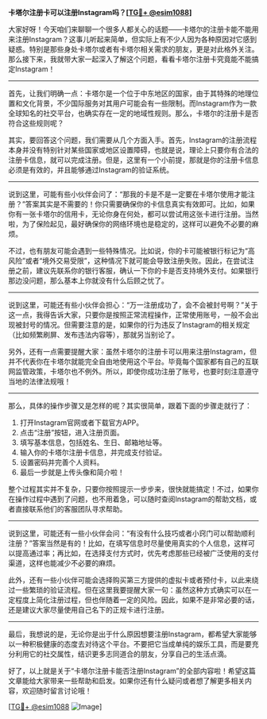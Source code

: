 **卡塔尔注册卡可以注册Instagram吗？[[TG💪+ @esim1088](https://t.me/s/esim1088)]**

大家好呀！今天咱们来聊聊一个很多人都关心的话题——卡塔尔的注册卡能不能用来注册Instagram？这事儿听起来简单，但实际上有不少人因为各种原因对它感到疑惑。特别是那些身处卡塔尔或者有卡塔尔相关需求的朋友，更是对此格外关注。那么接下来，我就带大家一起深入了解这个问题，看看卡塔尔注册卡究竟能不能搞定Instagram！

---

首先，让我们明确一点：卡塔尔是一个位于中东地区的国家，由于其特殊的地理位置和文化背景，不少国际服务对其用户可能会有一些限制。而Instagram作为一款全球知名的社交平台，也确实存在一定的地域性规则。那么，卡塔尔的注册卡是否符合这些规则呢？

其实，要回答这个问题，我们需要从几个方面入手。首先，Instagram的注册流程本身并没有特别针对某些国家或地区设置障碍，也就是说，理论上只要你有合法的注册卡信息，就可以完成注册。但是，这里有一个小前提，那就是你的注册卡信息必须是有效的，并且能够通过Instagram的验证系统。

---

说到这里，可能有些小伙伴会问了：“那我的卡是不是一定要在卡塔尔使用才能注册？”答案其实是不需要的！你只需要确保你的卡信息真实有效即可。比如，如果你有一张卡塔尔的信用卡，无论你身在何处，都可以尝试用这张卡进行注册。当然啦，为了保险起见，最好确保你的网络环境也是稳定的，这样可以避免不必要的麻烦。

不过，也有朋友可能会遇到一些特殊情况。比如说，你的卡可能被银行标记为“高风险”或者“境外交易受限”，这种情况下就可能会导致注册失败。因此，在尝试注册之前，建议先联系你的银行客服，确认一下你的卡是否支持境外支付。如果银行那边没问题，那么基本上你就没有什么后顾之忧了。

---

说到这里，可能还有些小伙伴会担心：“万一注册成功了，会不会被封号啊？”关于这一点，我得告诉大家，只要你是按照正常流程操作，正常使用账号，一般不会出现被封号的情况。但需要注意的是，如果你的行为违反了Instagram的相关规定（比如频繁刷屏、发布违法内容等），那就另当别论了。

另外，还有一点需要提醒大家：虽然卡塔尔的注册卡可以用来注册Instagram，但并不代表你在卡塔尔就能完全自由地使用这个平台。毕竟每个国家都有自己的互联网监管政策，卡塔尔也不例外。所以，即使你成功注册了账号，也要时刻注意遵守当地的法律法规哦！

---

那么，具体的操作步骤又是怎样的呢？其实很简单，跟着下面的步骤走就行了：

1. 打开Instagram官网或者下载官方APP。
2. 点击“注册”按钮，进入注册页面。
3. 填写基本信息，包括姓名、生日、邮箱地址等。
4. 输入你的卡塔尔注册卡信息，并完成支付验证。
5. 设置密码并完善个人资料。
6. 最后一步就是上传头像和简介啦！

整个过程其实并不复杂，只要你按照提示一步步来，很快就能搞定！不过，如果你在操作过程中遇到了问题，也不用着急，可以随时查阅Instagram的帮助文档，或者直接联系他们的客服团队寻求帮助。

---

说到这里，可能还有一些小伙伴会问：“有没有什么技巧或者小窍门可以帮助顺利注册？”答案当然是有的！比如，在填写信息时尽量使用真实的个人信息，这样可以提高通过率；再比如，在选择支付方式时，优先考虑那些已经被广泛使用的支付渠道，这样也能减少不必要的麻烦。

此外，还有一些小伙伴可能会选择购买第三方提供的虚拟卡或者预付卡，以此来绕过一些繁琐的验证流程。但在这里我要提醒大家一句：虽然这种方式确实可以在一定程度上简化注册过程，但也伴随着一定的风险。因此，如果不是非常必要的话，还是建议大家尽量使用自己名下的正规卡进行注册。

---

最后，我想说的是，无论你是出于什么原因想要注册Instagram，都希望大家能够以一种积极健康的态度去对待这个平台。不要把它当成单纯的娱乐工具，而是要充分利用它的社交属性，结识更多志同道合的朋友，分享自己的生活点滴。

好了，以上就是关于“卡塔尔注册卡能否注册Instagram”的全部内容啦！希望这篇文章能给大家带来一些帮助和启发。如果你还有什么疑问或者想了解更多相关内容，欢迎随时留言讨论哦！

[[TG💪+ @esim1088](https://t.me/s/esim1088) ![Image](https://i.postimg.cc/4NQfJmqS/Snipaste-2025-05-13-00-14-12.png)]